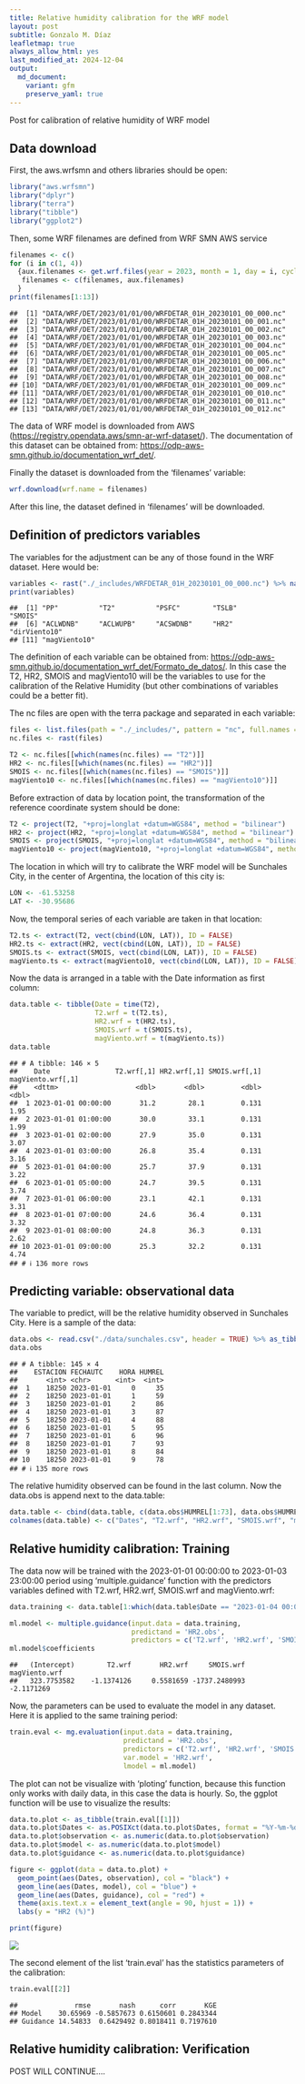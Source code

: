 ```yaml
---
title: Relative humidity calibration for the WRF model
layout: post
subtitle: Gonzalo M. Díaz
leafletmap: true
always_allow_html: yes
last_modified_at: 2024-12-04
output: 
  md_document:
    variant: gfm
    preserve_yaml: true
---
```


Post for calibration of relative humidity of WRF model


## Data download

First, the aws.wrfsmn and others libraries should be open:

``` r
library("aws.wrfsmn")
library("dplyr")
library("terra")
library("tibble")
library("ggplot2")
```

Then, some WRF filenames are defined from WRF SMN AWS service

``` r
filenames <- c()
for (i in c(1, 4))
  {aux.filenames <- get.wrf.files(year = 2023, month = 1, day = i, cycle = 00, time = "01H")
   filenames <- c(filenames, aux.filenames)
  }
print(filenames[1:13])
```

    ##  [1] "DATA/WRF/DET/2023/01/01/00/WRFDETAR_01H_20230101_00_000.nc"
    ##  [2] "DATA/WRF/DET/2023/01/01/00/WRFDETAR_01H_20230101_00_001.nc"
    ##  [3] "DATA/WRF/DET/2023/01/01/00/WRFDETAR_01H_20230101_00_002.nc"
    ##  [4] "DATA/WRF/DET/2023/01/01/00/WRFDETAR_01H_20230101_00_003.nc"
    ##  [5] "DATA/WRF/DET/2023/01/01/00/WRFDETAR_01H_20230101_00_004.nc"
    ##  [6] "DATA/WRF/DET/2023/01/01/00/WRFDETAR_01H_20230101_00_005.nc"
    ##  [7] "DATA/WRF/DET/2023/01/01/00/WRFDETAR_01H_20230101_00_006.nc"
    ##  [8] "DATA/WRF/DET/2023/01/01/00/WRFDETAR_01H_20230101_00_007.nc"
    ##  [9] "DATA/WRF/DET/2023/01/01/00/WRFDETAR_01H_20230101_00_008.nc"
    ## [10] "DATA/WRF/DET/2023/01/01/00/WRFDETAR_01H_20230101_00_009.nc"
    ## [11] "DATA/WRF/DET/2023/01/01/00/WRFDETAR_01H_20230101_00_010.nc"
    ## [12] "DATA/WRF/DET/2023/01/01/00/WRFDETAR_01H_20230101_00_011.nc"
    ## [13] "DATA/WRF/DET/2023/01/01/00/WRFDETAR_01H_20230101_00_012.nc"

The data of WRF model is downloaded from AWS
(<https://registry.opendata.aws/smn-ar-wrf-dataset/>). The documentation
of this dataset can be obtained from:
<https://odp-aws-smn.github.io/documentation_wrf_det/>.

Finally the dataset is downloaded from the ‘filenames’ variable:

``` r
wrf.download(wrf.name = filenames)
```

After this line, the dataset defined in ‘filenames’ will be downloaded.

## Definition of predictors variables

The variables for the adjustment can be any of those found in the WRF
dataset. Here would be:

``` r
variables <- rast("./_includes/WRFDETAR_01H_20230101_00_000.nc") %>% names()
print(variables)
```

    ##  [1] "PP"          "T2"          "PSFC"        "TSLB"        "SMOIS"      
    ##  [6] "ACLWDNB"     "ACLWUPB"     "ACSWDNB"     "HR2"         "dirViento10"
    ## [11] "magViento10"

The definition of each variable can be obtained from:
<https://odp-aws-smn.github.io/documentation_wrf_det/Formato_de_datos/>.
In this case the T2, HR2, SMOIS and magViento10 will be the variables to
use for the calibration of the Relative Humidity (but other combinations
of variables could be a better fit).

The nc files are open with the terra package and separated in each
variable:

``` r
files <- list.files(path = "./_includes/", pattern = "nc", full.names = TRUE)
nc.files <- rast(files)

T2 <- nc.files[[which(names(nc.files) == "T2")]]
HR2 <- nc.files[[which(names(nc.files) == "HR2")]]
SMOIS <- nc.files[[which(names(nc.files) == "SMOIS")]]
magViento10 <- nc.files[[which(names(nc.files) == "magViento10")]]
```

Before extraction of data by location point, the transformation of the
reference coordinate system should be done:

``` r
T2 <- project(T2, "+proj=longlat +datum=WGS84", method = "bilinear")
HR2 <- project(HR2, "+proj=longlat +datum=WGS84", method = "bilinear")
SMOIS <- project(SMOIS, "+proj=longlat +datum=WGS84", method = "bilinear")
magViento10 <- project(magViento10, "+proj=longlat +datum=WGS84", method = "bilinear")
```

The location in which will try to calibrate the WRF model will be
Sunchales City, in the center of Argentina, the location of this city
is:

``` r
LON <- -61.53258
LAT <- -30.95686
```

Now, the temporal series of each variable are taken in that location:

``` r
T2.ts <- extract(T2, vect(cbind(LON, LAT)), ID = FALSE)
HR2.ts <- extract(HR2, vect(cbind(LON, LAT)), ID = FALSE)
SMOIS.ts <- extract(SMOIS, vect(cbind(LON, LAT)), ID = FALSE)
magViento.ts <- extract(magViento10, vect(cbind(LON, LAT)), ID = FALSE)
```

Now the data is arranged in a table with the Date information as first
column:

``` r
data.table <- tibble(Date = time(T2),
                     T2.wrf = t(T2.ts),
                     HR2.wrf = t(HR2.ts),
                     SMOIS.wrf = t(SMOIS.ts),
                     magViento.wrf = t(magViento.ts))
data.table
```

    ## # A tibble: 146 × 5
    ##    Date                T2.wrf[,1] HR2.wrf[,1] SMOIS.wrf[,1] magViento.wrf[,1]
    ##    <dttm>                   <dbl>       <dbl>         <dbl>             <dbl>
    ##  1 2023-01-01 00:00:00       31.2        28.1         0.131              1.95
    ##  2 2023-01-01 01:00:00       30.0        33.1         0.131              1.99
    ##  3 2023-01-01 02:00:00       27.9        35.0         0.131              3.07
    ##  4 2023-01-01 03:00:00       26.8        35.4         0.131              3.16
    ##  5 2023-01-01 04:00:00       25.7        37.9         0.131              3.22
    ##  6 2023-01-01 05:00:00       24.7        39.5         0.131              3.74
    ##  7 2023-01-01 06:00:00       23.1        42.1         0.131              3.31
    ##  8 2023-01-01 07:00:00       24.6        36.4         0.131              3.32
    ##  9 2023-01-01 08:00:00       24.8        36.3         0.131              2.62
    ## 10 2023-01-01 09:00:00       25.3        32.2         0.131              4.74
    ## # ℹ 136 more rows

## Predicting variable: observational data

The variable to predict, will be the relative humidity observed in
Sunchales City. Here is a sample of the data:

``` r
data.obs <- read.csv("./data/sunchales.csv", header = TRUE) %>% as_tibble()
data.obs
```

    ## # A tibble: 145 × 4
    ##    ESTACION FECHAUTC    HORA HUMREL
    ##       <int> <chr>      <int>  <int>
    ##  1    18250 2023-01-01     0     35
    ##  2    18250 2023-01-01     1     59
    ##  3    18250 2023-01-01     2     86
    ##  4    18250 2023-01-01     3     87
    ##  5    18250 2023-01-01     4     88
    ##  6    18250 2023-01-01     5     95
    ##  7    18250 2023-01-01     6     96
    ##  8    18250 2023-01-01     7     93
    ##  9    18250 2023-01-01     8     84
    ## 10    18250 2023-01-01     9     78
    ## # ℹ 135 more rows

The relative humidity observed can be found in the last column. Now the
data.obs is append next to the data.table:

``` r
data.table <- cbind(data.table, c(data.obs$HUMREL[1:73], data.obs$HUMREL[73:145]))
colnames(data.table) <- c("Dates", "T2.wrf", "HR2.wrf", "SMOIS.wrf", "magViento.wrf", "HR2.obs")
```

## Relative humidity calibration: Training

The data now will be trained with the 2023-01-01 00:00:00 to 2023-01-03
23:00:00 period using ‘multiple.guidance’ function with the predictors
variables defined with T2.wrf, HR2.wrf, SMOIS.wrf and magViento.wrf:

``` r
data.training <- data.table[1:which(data.table$Date == "2023-01-04 00:00:00"),]

ml.model <- multiple.guidance(input.data = data.training,
                              predictand = 'HR2.obs',
                              predictors = c('T2.wrf', 'HR2.wrf', 'SMOIS.wrf', 'magViento.wrf'))
ml.model$coefficients
```

    ##   (Intercept)        T2.wrf       HR2.wrf     SMOIS.wrf magViento.wrf 
    ##   323.7753582    -1.1374126     0.5581659 -1737.2480993    -2.1171269

Now, the parameters can be used to evaluate the model in any dataset.
Here it is applied to the same training period:

``` r
train.eval <- mg.evaluation(input.data = data.training,
                            predictand = 'HR2.obs',
                            predictors = c('T2.wrf', 'HR2.wrf', 'SMOIS.wrf', 'magViento.wrf'),
                            var.model = 'HR2.wrf',
                            lmodel = ml.model)
```

The plot can not be visualize with ‘ploting’ function, because this
function only works with daily data, in this case the data is hourly.
So, the ggplot function will be use to visualize the results:

``` r
data.to.plot <- as_tibble(train.eval[[1]])
data.to.plot$Dates <- as.POSIXct(data.to.plot$Dates, format = "%Y-%m-%d %H:%M:%S")
data.to.plot$observation <- as.numeric(data.to.plot$observation)
data.to.plot$model <- as.numeric(data.to.plot$model)
data.to.plot$guidance <- as.numeric(data.to.plot$guidance)

figure <- ggplot(data = data.to.plot) +
  geom_point(aes(Dates, observation), col = "black") +
  geom_line(aes(Dates, model), col = "blue") +
  geom_line(aes(Dates, guidance), col = "red") +
  theme(axis.text.x = element_text(angle = 90, hjust = 1)) +
  labs(y = "HR2 (%)")

print(figure)
```

![](../Page04_awswrfsmn_files/figure-gfm/unnamed-chunk-14-1.png)<!-- -->

The second element of the list ‘train.eval’ has the statistics
parameters of the calibration:

``` r
train.eval[[2]]
```

    ##              rmse       nash      corr       KGE
    ## Model    30.65969 -0.5857673 0.6150601 0.2843344
    ## Guidance 14.54833  0.6429492 0.8018411 0.7197610

## Relative humidity calibration: Verification

POST WILL CONTINUE….

<!-- ## Calibration of evaporation soil model output for a verification dataset -->
<!-- The parameters of the previous section now are applied to the data.verification period. This period will be defined from 2017-01-01 to 2017-12-31. Then, the statistics parameters of the calibration in this dataset are shown: -->
<!-- ```{r} -->
<!-- data.verification <- data[which(data$Dates == "2017-01-01"):which(data$Dates == "2017-12-31"),] -->
<!-- verif.eval <- mg.evaluation(input.data = data.verification, predictand = 'evapo_obs', -->
<!--                             predictors = predictors.variables, -->
<!--                             var.model = 'OUT_EVAP', -->
<!--                             lmodel = ml.model) -->
<!-- verif.eval[[2]] -->
<!-- ``` -->
<!-- Finally, the monthly plot of this dataset is displayed below: -->
<!-- ```{r} -->
<!-- ploting(daily2monthly(data = verif.eval[[1]])) -->
<!-- ``` -->
